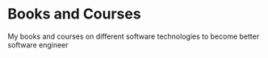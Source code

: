 # Books and Courses
My books and courses on different software technologies to become better software engineer
